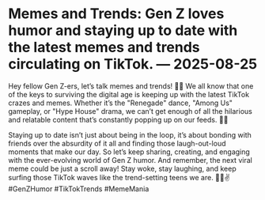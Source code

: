 # Memes and Trends: Gen Z loves humor and staying up to date with the latest memes and trends circulating on TikTok. — 2025-08-25

Hey fellow Gen Z-ers, let’s talk memes and trends! 🤳🔥 We all know that one of the keys to surviving the digital age is keeping up with the latest TikTok crazes and memes. Whether it’s the "Renegade" dance, "Among Us" gameplay, or "Hype House" drama, we can’t get enough of all the hilarious and relatable content that’s constantly popping up on our feeds. 💃💥

Staying up to date isn’t just about being in the loop, it’s about bonding with friends over the absurdity of it all and finding those laugh-out-loud moments that make our day. So let’s keep sharing, creating, and engaging with the ever-evolving world of Gen Z humor. And remember, the next viral meme could be just a scroll away! Stay woke, stay laughing, and keep surfing those TikTok waves like the trend-setting teens we are. 🌊😂✌️ #GenZHumor #TikTokTrends #MemeMania